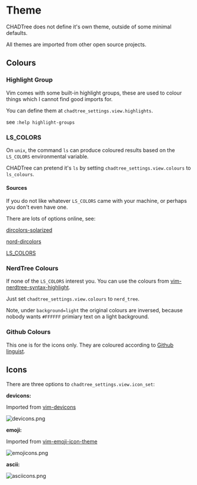 # Theme

CHADTree does not define it's own theme, outside of some minimal defaults.

All themes are imported from other open source projects.

## Colours

### Highlight Group

Vim comes with some built-in highlight groups, these are used to colour things which I cannot find good imports for.

You can define them at `chadtree_settings.view.highlights`.

see `:help highlight-groups`

### LS_COLORS

On `unix`, the command `ls` can produce coloured results based on the `LS_COLORS` environmental variable.

CHADTree can pretend it's `ls` by setting `chadtree_settings.view.colours` to `ls_colours`.

#### Sources

If you do not like whatever `LS_COLORS` came with your machine, or perhaps you don't even have one.

There are lots of options online, see:

[dircolors-solarized](https://github.com/seebi/dircolors-solarized)

[nord-dircolors](https://github.com/arcticicestudio/nord-dircolors)

[LS_COLORS](https://github.com/trapd00r/LS_COLORS)

### NerdTree Colours

If none of the `LS_COLORS` interest you. You can use the colours from [vim-nerdtree-syntax-highlight](https://github.com/tiagofumo/vim-nerdtree-syntax-highlight).

Just set `chadtree_settings.view.colours` to `nerd_tree`.

Note, under `background=light` the original colours are inversed, because nobody wants `#FFFFFF` primiary text on a light background.

### Github Colours

This one is for the icons only. They are coloured according to [Github linguist](https://github.com/github/linguist).

## Icons

There are three options to `chadtree_settings.view.icon_set`:

**devicons:**

Imported from [vim-devicons](https://github.com/ryanoasis/vim-devicons)

![devicons.png](https://github.com/ms-jpq/chadtree/tree/future2/docs/img/icons_devicons.png)

**emoji:**

Imported from [vim-emoji-icon-theme](https://github.com/adelarsq/vim-emoji-icon-theme)

![emojicons.png](https://github.com/ms-jpq/chadtree/tree/future2/docs/img/icons_emoji.png)

**ascii:**

![asciicons.png](https://github.com/ms-jpq/chadtree/tree/future2/docs/img/icons_ascii.png)